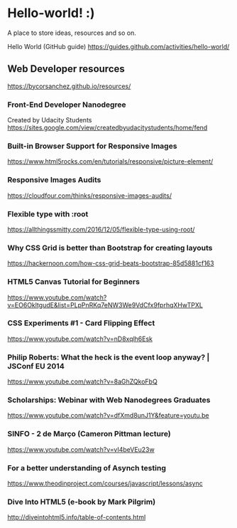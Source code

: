 # Hello-world! :)
A place to store ideas, resources and so on.

Hello World (GitHub guide)
https://guides.github.com/activities/hello-world/

## Web Developer resources
https://bycorsanchez.github.io/resources/
### Front-End Developer Nanodegree
Created by Udacity Students
https://sites.google.com/view/createdbyudacitystudents/home/fend
### Built-in Browser Support for Responsive Images
https://www.html5rocks.com/en/tutorials/responsive/picture-element/
### Responsive Images Audits
https://cloudfour.com/thinks/responsive-images-audits/
### Flexible type with :root
https://allthingssmitty.com/2016/12/05/flexible-type-using-root/
### Why CSS Grid is better than Bootstrap for creating layouts
https://hackernoon.com/how-css-grid-beats-bootstrap-85d5881cf163
### HTML5 Canvas Tutorial for Beginners
https://www.youtube.com/watch?v=EO6OkltgudE&list=PLpPnRKq7eNW3We9VdCfx9fprhqXHwTPXL
### CSS Experiments #1 - Card Flipping Effect
https://www.youtube.com/watch?v=nD8xqlh6Esk
### Philip Roberts: What the heck is the event loop anyway? | JSConf EU 2014
https://www.youtube.com/watch?v=8aGhZQkoFbQ
### Scholarships: Webinar with Web Nanodegrees Graduates
https://www.youtube.com/watch?v=dfXmd8unJ1Y&feature=youtu.be
### SINFO - 2 de Março (Cameron Pittman lecture)
https://www.youtube.com/watch?v=vI4beVEu23w
### For a better understanding of Asynch testing
https://www.theodinproject.com/courses/javascript/lessons/async
### Dive Into HTML5 (e-book by Mark Pilgrim)
http://diveintohtml5.info/table-of-contents.html
